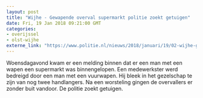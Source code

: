 ```yaml
---
layout: post
title: "Wijhe - Gewapende overval supermarkt politie zoekt getuigen"
date: Fri, 19 Jan 2018 09:21:00 GMT
categories: 
- overijssel 
- olst-wijhe 
externe_link: "https://www.politie.nl/nieuws/2018/januari/19/02-wijhe-gewapende-overval-supermarkt-politie-zoekt-getuigen.html"
---
```


Woensdagavond kwam er een melding binnen dat er een man met een wapen een supermarkt was binnengelopen. Een medewerkster werd bedreigd door een man met een vuurwapen. Hij bleek in het gezelschap te zijn van nog twee handlangers. Na een worsteling gingen de overvallers er zonder buit vandoor. De politie zoekt getuigen.
